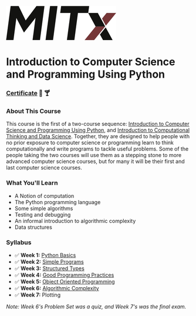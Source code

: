 ![MITx](mitx.png)

# Introduction to Computer Science and Programming Using Python

### [Certificate](https://courses.edx.org/certificates/fc3a95d9c35b4d3cb3b65424e78a6b05) :tada: :cocktail:

### About This Course
This course is the first of a two-course sequence: [Introduction to Computer Science and Programming Using Python](https://www.edx.org/course/introduction-computer-science-mitx-6-00-1x-10), and [Introduction to Computational Thinking and Data Science](https://www.edx.org/course/introduction-computational-thinking-data-mitx-6-00-2x-5). Together, they are designed to help people with no prior exposure to computer science or programming learn to think computationally and write programs to tackle useful problems. Some of the people taking the two courses will use them as a stepping stone to more advanced computer science courses, but for many it will be their first and last computer science courses.

### What You'll Learn
 - A Notion of computation  
 - The Python programming language  
 - Some simple algorithms  
 - Testing and debugging  
 - An informal introduction to algorithmic complexity  
 - Data structures

### Syllabus
 - :white_check_mark: **Week 1:** [Python Basics](https://github.com/adamelliotfields/mitx-6001x/tree/master/week_1)
 - :white_check_mark: **Week 2:** [Simple Programs](https://github.com/adamelliotfields/mitx-6001x/tree/master/week_2)
 - :white_check_mark: **Week 3:** [Structured Types](https://github.com/adamelliotfields/mitx-6001x/tree/master/week_3)
 - :white_check_mark: **Week 4:** [Good Programming Practices](https://github.com/adamelliotfields/mitx-6001x/tree/master/week_4)
 - :white_check_mark: **Week 5:** [Object Oriented Programming](https://github.com/adamelliotfields/mitx-6001x/tree/master/week_5)
 - :white_check_mark: **Week 6:** [Algorithmic Complexity](https://github.com/adamelliotfields/mitx-6001x/tree/master/week_6)
 - :white_check_mark: **Week 7:** Plotting

*Note: Week 6's Problem Set was a quiz, and Week 7's was the final exam.*
